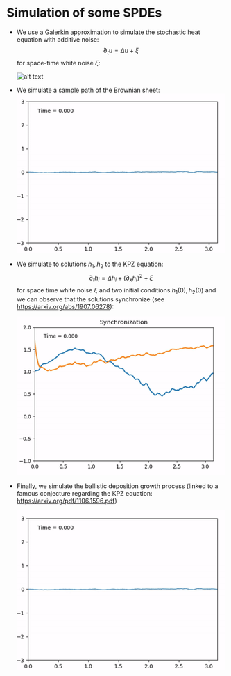# Simulation of some SPDEs


- We use a Galerkin approximation to simulate the stochastic heat equation with
  additive noise:
  $$ \partial_t u = \Delta u + \xi $$
  for space-time white noise $\xi$:
  
  ![alt text](2d_she.gif)

- We simulate a sample path of the Brownian sheet:
  ![alt text](brownian_sheet.gif)

- We simulate to solutions $h_1, h_2$ to the KPZ equation:
  $$\partial_t h_i =\Delta h_i + (\partial_x h_i)^2 + \xi $$
  for space time white noise $\xi$ and two initial conditions $h_1(0), h_2(0)$
  and we can observe that the solutions synchronize (see
  https://arxiv.org/abs/1907.06278):

  ![alt text](kpz_synchronization.gif)

- Finally, we simulate the ballistic deposition growth process (linked to a famous
  conjecture regarding the KPZ equation: https://arxiv.org/pdf/1106.1596.pdf)

  ![alt text](brownian_sheet.gif)


